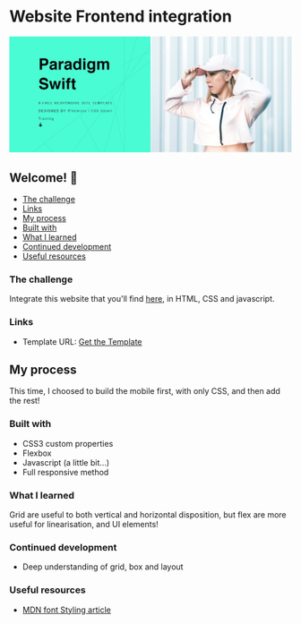 # Website Frontend integration

![Design preview for the portfolio website in coding challenge](./assets/images/cover.jpg)

## Welcome! 👋

  - [The challenge](#the-challenge)
  - [Links](#links)
  - [My process](#my-process)
  - [Built with](#built-with)
  - [What I learned](#what-i-learned)
  - [Continued development](#continued-development)
  - [Useful resources](#useful-resources)


### The challenge

Integrate this website that you'll find [here](https://html5up.net/uploads/demos/paradigm-shift/), in HTML, CSS and javascript.

### Links

- Template URL: [Get the Template](https://html5up.net/uploads/demos/paradigm-shift/)

## My process
This time, I choosed to build the mobile first, with only CSS, and then add the rest!


### Built with

- CSS3 custom properties
- Flexbox
- Javascript (a little bit...)
- Full responsive method


### What I learned

Grid are useful to both vertical and horizontal disposition, but flex are more useful
for linearisation, and UI elements!

### Continued development

- Deep understanding of grid, box and layout

### Useful resources
- [MDN font Styling article](https://developer.mozilla.org/en-US/docs/Learn/CSS/Styling_text/Fundamentals)

